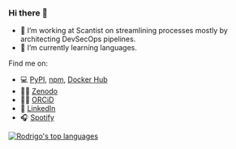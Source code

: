 ### Hi there 👋

- 🔭 I’m working at Scantist on streamlining processes mostly by architecting DevSecOps pipelines.
- 🌱 I’m currently learning languages.

Find me on:

- 💻 [PyPI](https://pypi.org/user/rodrigobdz/), [npm](https://www.npmjs.com/~rodrigobdz), [Docker Hub](https://hub.docker.com/u/rodrigobdz)
- ✍🏼 [Zenodo](https://zenodo.org/search?page=1&size=20&q=%22Rodrigo%20Bermúdez%20Schettino%22)
- ✍🏼 [ORCiD](https://orcid.org/0000-0003-1610-6195)
- 👔 [LinkedIn](https://www.linkedin.com/in/rodrigobdz/)
- 🎧 [Spotify](https://open.spotify.com/episode/7dmQR5vfDuHRv36ayCvzQ1)

[![Rodrigo's top languages](https://github-readme-stats.vercel.app/api/top-langs/?username=rodrigobdz&hide=jupyter%20notebook,html&layout=compact&langs_count=6)](https://github.com/rodrigobdz)

<!--
**rodrigobdz/rodrigobdz** is a ✨ _special_ ✨ repository because its `README.md` (this file) appears on your GitHub profile.

Here are some ideas to get you started:

- 🔭 I’m currently working on ...
- 🌱 I’m currently learning ...
- 👯 I’m looking to collaborate on ...
- 🤔 I’m looking for help with ...
- 💬 Ask me about ...
- 📫 How to reach me: ...
- 😄 Pronouns: ...
- ⚡ Fun fact: ...
-->

